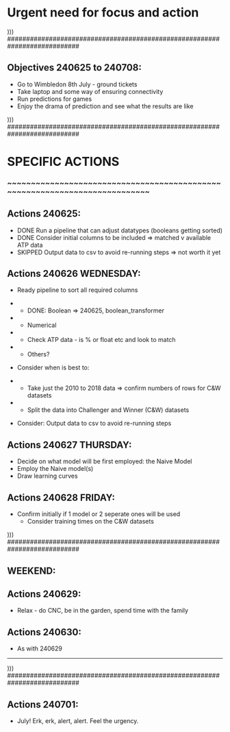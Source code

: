 # Urgent need for focus and action

))) ###########################################################################

## Objectives 240625 to 240708:
- Go to Wimbledon 8th July - ground tickets
- Take laptop and some way of ensuring connectivity
- Run predictions for games
- Enjoy the drama of prediction and see what the results are like

))) ###########################################################################


# SPECIFIC ACTIONS
### ~~~~~~~~~~~~~~~~~~~~~~~~~~~~~~~~~~~~~~~~~~~~~~~~~~~~~~~~~~~~~~~~~~~~~~~~~~~

## Actions 240625:
- DONE Run a pipeline that can adjust datatypes (booleans getting sorted)
- DONE Consider initial columns to be included => matched v available ATP data
- SKIPPED Output data to csv to avoid re-running steps => not worth it yet

## Actions 240626 WEDNESDAY:
- Ready pipeline to sort all required columns
- - DONE: Boolean => 240625, boolean_transformer
- - Numerical
- - Check ATP data - is % or float etc and look to match
- - Others?

- Consider when is best to:
- - Take just the 2010 to 2018 data => confirm numbers of rows for C&W datasets
- - Split the data into Challenger and Winner (C&W) datasets

- Consider: Output data to csv to avoid re-running steps

## Actions 240627 THURSDAY:
- Decide on what model will be first employed: the Naive Model
- Employ the Naive model(s)
- Draw learning curves

## Actions 240628 FRIDAY:
- Confirm initially if 1 model or 2 seperate ones will be used
  - Consider training times on the C&W datasets

))) ###########################################################################

## WEEKEND:
## Actions 240629:
- Relax - do CNC, be in the garden, spend time with the family
## Actions 240630:
- As with 240629

***
))) ###########################################################################

## Actions 240701:
- July! Erk, erk, alert, alert. Feel the urgency.
